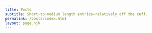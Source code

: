```yaml
---
title: Posts
subtitle: Short-to-medium length entries—relatively off the cuff.
permalink: /posts/index.html
layout: page.njk
---
```

